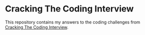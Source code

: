 # Cracking The Coding Interview

This repository contains my answers to the coding challenges from [Cracking The
Coding Interview](https://www.crackingthecodinginterview.com/).

